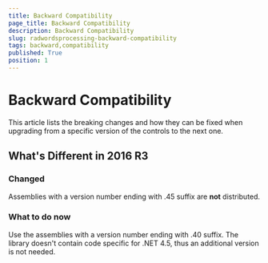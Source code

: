 ```yaml
---
title: Backward Compatibility
page_title: Backward Compatibility
description: Backward Compatibility
slug: radwordsprocessing-backward-compatibility
tags: backward,compatibility
published: True
position: 1
---
```


# Backward Compatibility



This article lists the breaking changes and how they can be fixed when upgrading from a specific version of the controls to the next one.

## What's Different in 2016 R3  


### Changed

Assemblies with a version number ending with .45 suffix are **not** distributed.

### What to do now

Use the assemblies with a version number ending with .40 suffix. The library doesn't contain code specific for .NET 4.5, thus an additional version is not needed.
